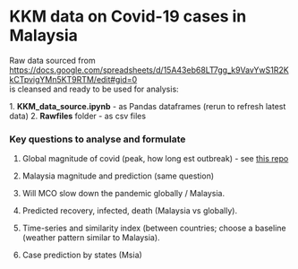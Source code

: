# KKM data on Covid-19 cases in Malaysia

Raw data sourced from https://docs.google.com/spreadsheets/d/15A43eb68LT7gg_k9VavYwS1R2KkCTpvigYMn5KT9RTM/edit#gid=0<br>
is cleansed and ready to be used for analysis:
<p>
  1. <b>KKM_data_source.ipynb</b> - as Pandas dataframes (rerun to refresh latest data)
  2. <b>Rawfiles</b> folder - as csv files

### Key questions to analyse and formulate

1. Global magnitude of covid (peak, how long est outbreak) - see <a href="https://github.com/khairulomar/Covid-19">this repo</a>

2. Malaysia magnitude and prediction (same question)

3. Will MCO slow down the pandemic globally / Malaysia.

3. Predicted recovery, infected, death (Malaysia vs globally).

4. Time-series and similarity index (between countries; choose a baseline (weather pattern similar to Malaysia).

5. Case prediction by states (Msia)
